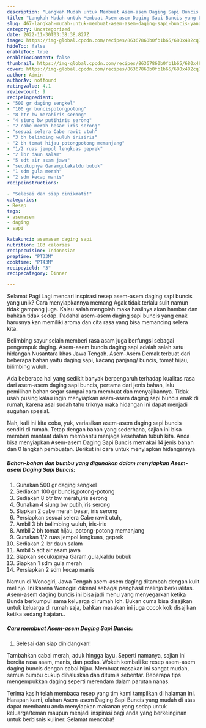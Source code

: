 ```yaml
---
description: "Langkah Mudah untuk Membuat Asem-asem Daging Sapi Buncis yang Lezat"
title: "Langkah Mudah untuk Membuat Asem-asem Daging Sapi Buncis yang Lezat"
slug: 467-langkah-mudah-untuk-membuat-asem-asem-daging-sapi-buncis-yang-lezat
category: Uncategorized
date: 2022-11-30T03:38:38.827Z
image: https://img-global.cpcdn.com/recipes/86367860b0fb1b65/680x482cq70/asem-asem-daging-sapi-buncis-foto-resep-utama.jpg
hideToc: false
enableToc: true
enableTocContent: false
thumbnail: https://img-global.cpcdn.com/recipes/86367860b0fb1b65/680x482cq70/asem-asem-daging-sapi-buncis-foto-resep-utama.jpg
cover: https://img-global.cpcdn.com/recipes/86367860b0fb1b65/680x482cq70/asem-asem-daging-sapi-buncis-foto-resep-utama.jpg
author: Admin
authorAv: notfound
ratingvalue: 4.1
reviewcount: 9
recipeingredient:
- "500 gr daging sengkel"
- "100 gr buncispotongpotong"
- "8 btr bw merahiris serong"
- "4 siung bw putihiris serong"
- "2 cabe merah besar iris serong"
- "sesuai selera Cabe rawit utuh"
- "3 bh belimbing wuluh irisiris"
- "2 bh tomat hijau potongpotong memanjang"
- "1/2 ruas jempol lengkuas geprek"
- "2 lbr daun salam"
- "5 sdt air asam jawa"
- "secukupnya Garamgulakaldu bubuk"
- "1 sdm gula merah"
- "2 sdm kecap manis"
recipeinstructions:

- "Selesai dan siap dinikmati!"
categories:
- Resep
tags:
- asemasem
- daging
- sapi

katakunci: asemasem daging sapi 
nutrition: 183 calories
recipecuisine: Indonesian
preptime: "PT33M"
cooktime: "PT43M"
recipeyield: "3"
recipecategory: Dinner

---
```



Selamat Pagi Lagi mencari inspirasi resep asem-asem daging sapi buncis yang unik? Cara menyiapkannya memang Agak tidak terlalu sulit namun tidak gampang juga. Kalau salah mengolah maka hasilnya akan hambar dan bahkan tidak sedap. Padahal asem-asem daging sapi buncis yang enak harusnya kan memiliki aroma dan cita rasa yang bisa memancing selera kita.


Belimbing sayur selain memberi rasa asam juga berfungsi sebagai pengempuk daging. Asem-asem buncis daging sapi adalah salah satu hidangan Nusantara khas Jawa Tengah. Asem-Asem Demak terbuat dari beberapa bahan yaitu daging sapi, kacang panjang/ buncis, tomat hijau, bilimbing wuluh.

Ada beberapa hal yang sedikit banyak berpengaruh terhadap kualitas rasa dari asem-asem daging sapi buncis, pertama dari jenis bahan, lalu pemilihan bahan segar sampai cara membuat dan menyajikannya. Tidak usah pusing kalau ingin menyiapkan asem-asem daging sapi buncis enak di rumah, karena asal sudah tahu triknya maka hidangan ini dapat menjadi suguhan spesial.


Nah, kali ini kita coba, yuk, variasikan asem-asem daging sapi buncis sendiri di rumah. Tetap dengan bahan yang sederhana, sajian ini bisa memberi manfaat dalam membantu menjaga kesehatan tubuh kita. Anda bisa menyiapkan Asem-asem Daging Sapi Buncis memakai 14 jenis bahan dan 0 langkah pembuatan. Berikut ini cara untuk menyiapkan hidangannya.

<!--inarticleads1-->

##### Bahan-bahan dan bumbu yang digunakan dalam menyiapkan Asem-asem Daging Sapi Buncis:

1. Gunakan 500 gr daging sengkel
1. Sediakan 100 gr buncis,potong-potong
1. Sediakan 8 btr bw merah,iris serong
1. Gunakan 4 siung bw putih,iris serong
1. Siapkan 2 cabe merah besar, iris serong
1. Persiapkan sesuai selera Cabe rawit utuh,
1. Ambil 3 bh belimbing wuluh, iris-iris
1. Ambil 2 bh tomat hijau, potong-potong memanjang
1. Gunakan 1/2 ruas jempol lengkuas, geprek
1. Sediakan 2 lbr daun salam
1. Ambil 5 sdt air asam jawa
1. Siapkan secukupnya Garam,gula,kaldu bubuk
1. Siapkan 1 sdm gula merah
1. Persiapkan 2 sdm kecap manis


Namun di Wonogiri, Jawa Tengah asem-asem daging ditambah dengan kulit melinjo. Ini karena Wonogiri dikenal sebagai penghasil melinjo berkualitas. Asem-asem daging buncis ini bisa jadi menu yang menyegarkan ketika Bunda berkumpul sama keluarga di rumah loh. Bukan cuma bisa disajikan untuk keluarga di rumah saja, bahkan masakan ini juga cocok kok disajikan ketika sedang hajatan.. 

<!--inarticleads2-->

##### Cara membuat Asem-asem Daging Sapi Buncis:


1. Selesai dan siap dihidangkan!

Tambahkan cabai merah, aduk hingga layu. Seperti namanya, sajian ini bercita rasa asam, manis, dan pedas. Wokeh kembali ke resep asem-asem daging buncis dengan cabai hijau. Membuat masakan ini sangat mudah, semua bumbu cukup dihaluskan dan ditumis sebentar. Beberapa tips mengempukkan daging seperti merendam dalam parutan nanas. 

Terima kasih telah membaca resep yang tim kami tampilkan di halaman ini. Harapan kami, olahan Asem-asem Daging Sapi Buncis yang mudah di atas dapat membantu anda menyiapkan makanan yang sedap untuk keluarga/teman maupun menjadi inspirasi bagi anda yang berkeinginan untuk berbisnis kuliner. Selamat mencoba!
